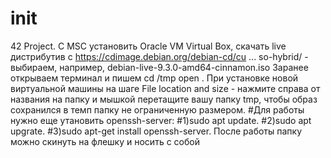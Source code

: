 # init
42 Project.
C MSC установить Oracle VM Virtual Box, скачать live дистрибутив с https://cdimage.debian.org/debian-cd/cu ... so-hybrid/ - выбираем, например, debian-live-9.3.0-amd64-cinnamon.iso
Заранее открываем терминал и пишем
cd /tmp
open .
При установке новой виртуальной машины на шаге File location and size - нажмите справа от названия на папку и мышкой перетащите вашу папку tmp, чтобы образ сохранился в темп папку не ограниченную размером.
#Для работы нужно еще утановить openssh-server:
#1)sudo apt update.
#2)sudo apt upgrate.
#3)sudo apt-get install openssh-server.
После работы папку можно скинуть на флешку и носить с собой
